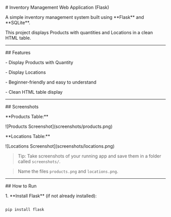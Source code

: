 \# Inventory Management Web Application (Flask)



A simple inventory management system built using \*\*Flask\*\* and \*\*SQLite\*\*.  

This project displays Products with quantities and Locations in a clean HTML table.



---



\## Features



\- Display Products with Quantity

\- Display Locations

\- Beginner-friendly and easy to understand

\- Clean HTML table display



---



\## Screenshots



\*\*Products Table:\*\*  



!\[Products Screenshot](screenshots/products.png)



\*\*Locations Table:\*\*  



!\[Locations Screenshot](screenshots/locations.png)



> Tip: Take screenshots of your running app and save them in a folder called `screenshots/`.  

> Name the files `products.png` and `locations.png`.



---



\## How to Run



1\. \*\*Install Flask\*\* (if not already installed):



```bash

pip install flask



